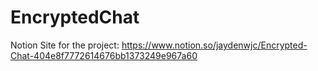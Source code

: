 # EncryptedChat
Notion Site for the project: https://www.notion.so/jaydenwjc/Encrypted-Chat-404e8f7772614676bb1373249e967a60
